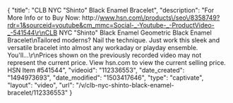 {
    "title": "CLB NYC \"Shinto\" Black Enamel Bracelet",
    "description": "For More Info or to Buy Now: http:\/\/www.hsn.com\/products\/seo\/8358749?rdr=1&sourceid=youtube&cm_mmc=Social-_-Youtube-_-ProductVideo-_-541544\r\nCLB NYC \"Shinto\" Black Enamel Geometric Black Enamel Bracelet\nTailored moderns? Nail the technique. Just work this sleek and versatile bracelet into almost any workaday or playday ensemble. You'll...\r\nPrices shown on the previously recorded video may not represent the current price.  View hsn.com to view the current selling price. HSN Item #541544",
    "videoid": "112336553",
    "date_created": "1494973693",
    "date_modified": "1503417646",
    "type": "captivate",
    "layout": "video",
    "url": "\/v\/clb-nyc-shinto-black-enamel-bracelet\/112336553"
}